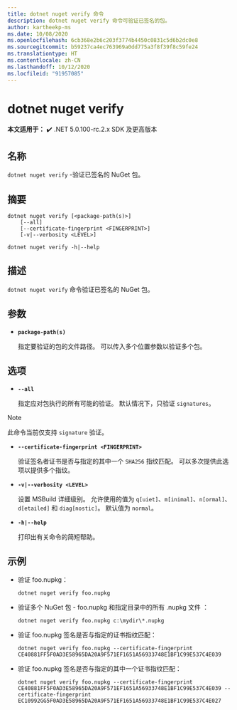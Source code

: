 ```yaml
---
title: dotnet nuget verify 命令
description: dotnet nuget verify 命令可验证已签名的包。
author: kartheekp-ms
ms.date: 10/08/2020
ms.openlocfilehash: 6cb368e2b6c203f3774b4450c0831c5d6b2dc0e8
ms.sourcegitcommit: b59237ca4ec763969a0dd775a3f8f39f8c59fe24
ms.translationtype: HT
ms.contentlocale: zh-CN
ms.lasthandoff: 10/12/2020
ms.locfileid: "91957085"
---
```

# <a name="dotnet-nuget-verify"></a>dotnet nuget verify

**本文适用于：** ✔️ .NET 5.0.100-rc.2.x SDK 及更高版本

## <a name="name"></a>名称

`dotnet nuget verify` -验证已签名的 NuGet 包。

## <a name="synopsis"></a>摘要

```dotnetcli
dotnet nuget verify [<package-path(s)>]
    [--all]
    [--certificate-fingerprint <FINGERPRINT>]
    [-v|--verbosity <LEVEL>]

dotnet nuget verify -h|--help
```

## <a name="description"></a>描述

`dotnet nuget verify` 命令验证已签名的 NuGet 包。

## <a name="arguments"></a>参数

- **`package-path(s)`**

  指定要验证的包的文件路径。 可以传入多个位置参数以验证多个包。

## <a name="options"></a>选项

- **`--all`**

  指定应对包执行的所有可能的验证。 默认情况下，只验证 `signatures`。

> [!NOTE]
> 此命令当前仅支持 `signature` 验证。

- **`--certificate-fingerprint <FINGERPRINT>`**

  验证签名者证书是否与指定的其中一个 `SHA256` 指纹匹配。 可以多次提供此选项以提供多个指纹。

* **`-v|--verbosity <LEVEL>`**

  设置 MSBuild 详细级别。 允许使用的值为 `q[uiet]`、`m[inimal]`、`n[ormal]`、`d[etailed]` 和 `diag[nostic]`。 默认值为 `normal`。

* **`-h|--help`**

  打印出有关命令的简短帮助。

## <a name="examples"></a>示例

- 验证 foo.nupkg：

  ```dotnetcli
  dotnet nuget verify foo.nupkg
  ```

- 验证多个 NuGet 包 - foo.nupkg 和指定目录中的所有 .nupkg 文件 ：

  ```dotnetcli
  dotnet nuget verify foo.nupkg c:\mydir\*.nupkg
  ```

- 验证 foo.nupkg 签名是否与指定的证书指纹匹配：

  ```dotnetcli
  dotnet nuget verify foo.nupkg --certificate-fingerprint CE40881FF5F0AD3E58965DA20A9F571EF1651A56933748E1BF1C99E537C4E039
  ```

- 验证 foo.nupkg 签名是否与指定的其中一个证书指纹匹配：

  ```dotnetcli
  dotnet nuget verify foo.nupkg --certificate-fingerprint CE40881FF5F0AD3E58965DA20A9F571EF1651A56933748E1BF1C99E537C4E039 --certificate-fingerprint EC10992GG5F0AD3E58965DA20A9F571EF1651A56933748E1BF1C99E537C4E027
  ```
